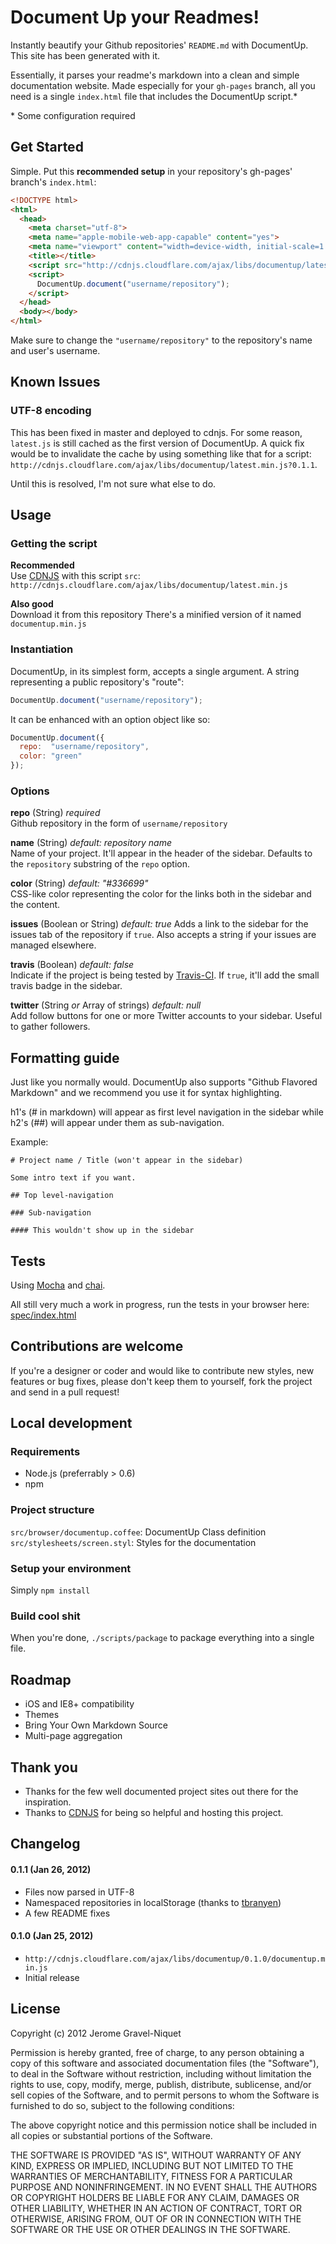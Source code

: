 # Document Up your Readmes!

Instantly beautify your Github repositories' `README.md` with DocumentUp. This site has been generated with it.

Essentially, it parses your readme's markdown into a clean and simple documentation website. Made especially for your `gh-pages` branch, all you need is a single `index.html` file that includes the DocumentUp script.*

\* Some configuration required

## Get Started

Simple. Put this **recommended setup** in your repository's gh-pages' branch's `index.html`:

```html
<!DOCTYPE html>
<html>
  <head>
    <meta charset="utf-8">
    <meta name="apple-mobile-web-app-capable" content="yes">
    <meta name="viewport" content="width=device-width, initial-scale=1.0">
    <title></title>
    <script src="http://cdnjs.cloudflare.com/ajax/libs/documentup/latest.min.js"></script>
    <script>
      DocumentUp.document("username/repository");
    </script>
  </head>
  <body></body>
</html>
```

Make sure to change the `"username/repository"` to the repository's name and user's username.

## Known Issues

### UTF-8 encoding

This has been fixed in master and deployed to cdnjs. For some reason, `latest.js` is still cached as the first version of DocumentUp. A quick fix would be to invalidate the cache by using something like that for a script: `http://cdnjs.cloudflare.com/ajax/libs/documentup/latest.min.js?0.1.1`.

Until this is resolved, I'm not sure what else to do.

## Usage

### Getting the script

**Recommended**  
Use [CDNJS](http://cdnjs.com) with this script `src`: `http://cdnjs.cloudflare.com/ajax/libs/documentup/latest.min.js`

**Also good**  
Download it from this repository There's a minified version of it named `documentup.min.js`

### Instantiation

DocumentUp, in its simplest form, accepts a single argument. A string representing a public repository's "route":

```javascript
DocumentUp.document("username/repository");
```

It can be enhanced with an option object like so:

```javascript
DocumentUp.document({
  repo:  "username/repository",
  color: "green"
});
```

### Options

**repo** (String) *required*  
Github repository in the form of `username/repository`

**name** (String) *default: repository name*  
Name of your project. It'll appear in the header of the sidebar. Defaults to the `repository` substring of the `repo` option.

**color** (String) *default: "#336699"*  
CSS-like color representing the color for the links both in the sidebar and the content.

**issues** (Boolean or String) *default: true*
Adds a link to the sidebar for the issues tab of the repository if `true`. Also accepts a string if your issues are managed elsewhere.

**travis** (Boolean) *default: false*  
Indicate if the project is being tested by [Travis-CI](http://travis-ci.org/). If `true`, it'll add the small travis badge in the sidebar.

**twitter** (String *or* Array of strings) *default: null*  
Add follow buttons for one or more Twitter accounts to your sidebar. Useful to gather followers.

## Formatting guide

Just like you normally would. DocumentUp also supports "Github Flavored Markdown" and we recommend you use it for syntax highlighting.

h1's (# in markdown) will appear as first level navigation in the sidebar while h2's (##) will appear under them as sub-navigation.

Example:

```plain
# Project name / Title (won't appear in the sidebar)

Some intro text if you want.

## Top level-navigation

### Sub-navigation

#### This wouldn't show up in the sidebar
```

## Tests

Using [Mocha](http://visionmedia.github.com/mocha) and [chai](http://chaijs.com).

All still very much a work in progress, run the tests in your browser here: [spec/index.html](http://documentup.com/spec)

## Contributions are welcome

If you're a designer or coder and would like to contribute new styles, new features or bug fixes, please don't keep them to yourself, fork the project and send in a pull request!

## Local development

### Requirements

* Node.js (preferrably > 0.6)
* npm

### Project structure

`src/browser/documentup.coffee`: DocumentUp Class definition  
`src/stylesheets/screen.styl`: Styles for the documentation

### Setup your environment

Simply `npm install`

### Build cool shit

When you're done, `./scripts/package` to package everything into a single file.

## Roadmap

* iOS and IE8+ compatibility
* Themes
* Bring Your Own Markdown Source
* Multi-page aggregation

## Thank you

* Thanks for the few well documented project sites out there for the inspiration.
* Thanks to [CDNJS](http://cdnjs.com) for being so helpful and hosting this project.

## Changelog

#### 0.1.1 (Jan 26, 2012)

* Files now parsed in UTF-8
* Namespaced repositories in localStorage (thanks to [tbranyen](https://github.com/tbranyen))
* A few README fixes

#### 0.1.0 (Jan 25, 2012)

* `http://cdnjs.cloudflare.com/ajax/libs/documentup/0.1.0/documentup.min.js`
* Initial release

## License

Copyright (c) 2012 Jerome Gravel-Niquet

Permission is hereby granted, free of charge, to any person obtaining
a copy of this software and associated documentation files (the
"Software"), to deal in the Software without restriction, including
without limitation the rights to use, copy, modify, merge, publish,
distribute, sublicense, and/or sell copies of the Software, and to
permit persons to whom the Software is furnished to do so, subject to
the following conditions:

The above copyright notice and this permission notice shall be
included in all copies or substantial portions of the Software.

THE SOFTWARE IS PROVIDED "AS IS", WITHOUT WARRANTY OF ANY KIND,
EXPRESS OR IMPLIED, INCLUDING BUT NOT LIMITED TO THE WARRANTIES OF
MERCHANTABILITY, FITNESS FOR A PARTICULAR PURPOSE AND
NONINFRINGEMENT. IN NO EVENT SHALL THE AUTHORS OR COPYRIGHT HOLDERS BE
LIABLE FOR ANY CLAIM, DAMAGES OR OTHER LIABILITY, WHETHER IN AN ACTION
OF CONTRACT, TORT OR OTHERWISE, ARISING FROM, OUT OF OR IN CONNECTION
WITH THE SOFTWARE OR THE USE OR OTHER DEALINGS IN THE SOFTWARE.
